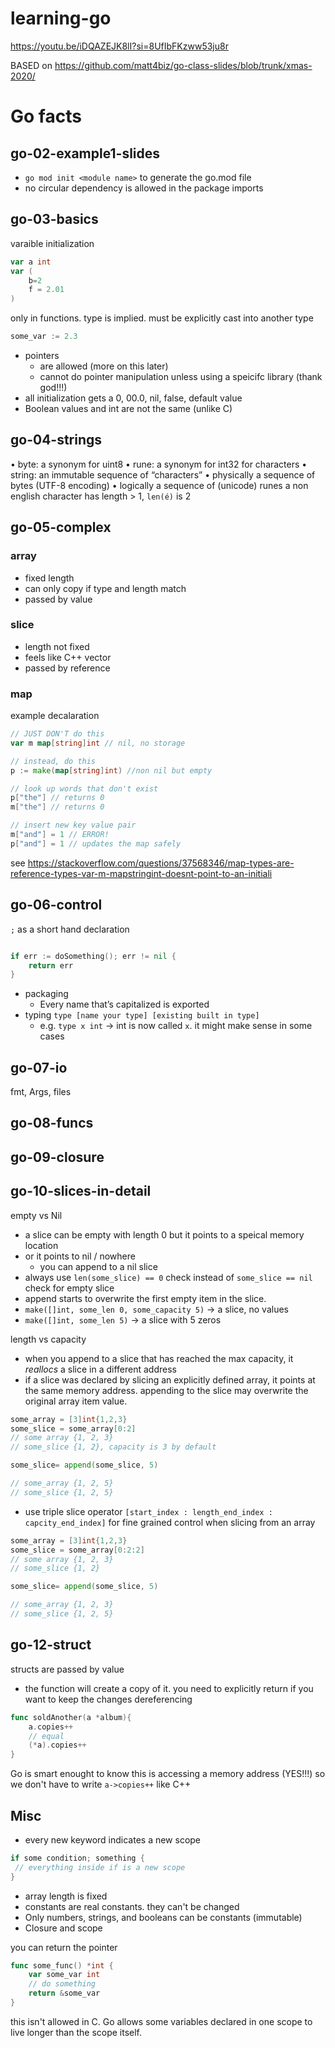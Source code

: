 # learning-go

https://youtu.be/iDQAZEJK8lI?si=8UfIbFKzww53ju8r

BASED on https://github.com/matt4biz/go-class-slides/blob/trunk/xmas-2020/

# Go facts 
## go-02-example1-slides
- `go mod init <module name>` to generate the go.mod file
- no circular dependency is allowed in the package imports

## go-03-basics
varaible initialization
```go
var a int
var ( 
    b=2
    f = 2.01 
)
```

only in functions. type is implied. must be explicitly cast into another type
```go
some_var := 2.3
```

- pointers
    - are allowed (more on this later)
    - cannot do pointer manipulation unless using a speicifc library (thank god!!!)
- all initialization gets a 0, 00.0, nil, false, default value
- Boolean values and int are not the same (unlike C)

## go-04-strings
• byte: a synonym for uint8
• rune: a synonym for int32 for characters
• string: an immutable sequence of “characters” 
• physically a sequence of bytes (UTF-8 encoding) 
• logically a sequence of (unicode) runes
a non english character has length > 1, `len(é)` is 2

## go-05-complex
### array
- fixed length
- can only copy if type and length match 
- passed by value
### slice
- length not fixed
- feels like C++ vector
- passed by reference
### map
example decalaration
```go
// JUST DON'T do this
var m map[string]int // nil, no storage

// instead, do this
p := make(map[string]int) //non nil but empty

// look up words that don't exist
p["the"] // returns 0
m["the"] // returns 0

// insert new key value pair
m["and"] = 1 // ERROR!
p["and"] = 1 // updates the map safely

```
see https://stackoverflow.com/questions/37568346/map-types-are-reference-types-var-m-mapstringint-doesnt-point-to-an-initiali

## go-06-control
`;` as a short hand declaration
```go

if err := doSomething(); err != nil { 
    return err
}
```
- packaging
  - Every name that’s capitalized is exported
- typing `type [name your type] [existing built in type]` 
    - e.g. `type x int`  -> int is now called `x`. it might make sense in some cases

## go-07-io
fmt, Args, files

## go-08-funcs

## go-09-closure

## go-10-slices-in-detail
empty vs Nil
- a slice can be empty with length 0 but it points to a speical memory location
- or it points to nil / nowhere
    -   you can append to a nil slice
- always use `len(some_slice) == 0` check instead of `some_slice == nil` check for empty slice
- append starts to overwrite the first empty item in the slice. 
- `make([]int, some_len 0, some_capacity 5)` -> a slice, no values
- `make([]int, some_len 5)` -> a slice with 5 zeros

length vs capacity
- when you append to a slice that has reached the max capacity, it *reallocs* a slice in a different address
- if a slice was declared by slicing an explicitly defined array, it points at the same memory address. appending to the slice may overwrite the original array item value.

```go
some_array = [3]int{1,2,3}
some_slice = some_array[0:2]
// some array {1, 2, 3}
// some_slice {1, 2}, capacity is 3 by default

some_slice= append(some_slice, 5)

// some_array {1, 2, 5}
// some_slice {1, 2, 5}
```

- use triple slice operator `[start_index : length_end_index : capcity_end_index]` for fine grained control when slicing from an array

```go
some_array = [3]int{1,2,3}
some_slice = some_array[0:2:2]
// some array {1, 2, 3}
// some_slice {1, 2}

some_slice= append(some_slice, 5)

// some_array {1, 2, 3}
// some_slice {1, 2, 5}
```

## go-12-struct
structs are passed by value
- the function will create a copy of it. you need to explicitly return if you want to keep the changes
dereferencing
```go
func soldAnother(a *album){
    a.copies++
    // equal
    (*a).copies++
}
```
Go is smart enought to know this is accessing a memory address (YES!!!) so we don't have to write `a->copies++` like C++

## Misc
- every new keyword indicates a new scope
```go
if some condition; something {
 // everything inside if is a new scope
}
```
- array length is fixed
- constants are real constants. they can't be changed
- Only numbers, strings, and booleans can be constants (immutable)
- Closure and scope 

you can return the pointer
```go
func some_func() *int {
    var some_var int
    // do something
    return &some_var
}
```
this isn't allowed in C. Go allows some variables declared in one scope to live longer than the scope itself.
